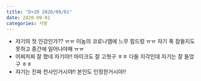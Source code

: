 ```yaml
---
title: "D+20 2020/09/01"
date: 2020-09-01
categories: 사랑
---
```

- 쟈기의 첫 인강인가?? ㅠㅠ 이놈의 코로나땜에 느무 힘드렁 ㅠㅠ 쟈기 푹 잠들지도 못하고 중간에 일어나야해 ㅠㅠ
- 어찌저찌 잘 했네 자기야!! 마이크도 잘 고쳣구 ㅎㅎ 다들 지각인데 자기는 잘 들었구 ㅎㅎ 
- 쟈기는 진짜 천사인거시야!! 본인도 인정한거시야!!
